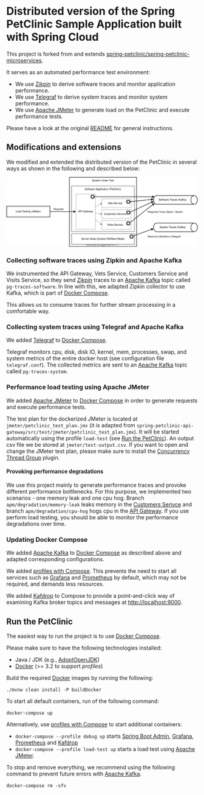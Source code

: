 # Distributed version of the Spring PetClinic Sample Application built with Spring Cloud

This project is forked from and extends
[spring-petclinic/spring-petclinic-microservices](https://github.com/spring-petclinic/spring-petclinic-microservices).

It serves as an automated performance test environment:

* We use [Zikpin](https://zipkin.io/) to derive software traces and monitor application performance.
* We use [Telegraf](https://www.influxdata.com/time-series-platform/telegraf/) to derive system traces and monitor
  system performance.
* We use [Apache JMeter](https://jmeter.apache.org/) to generate load on the PetClinic and execute performance tests.

Please have a look at the original
[README](https://github.com/spring-petclinic/spring-petclinic-microservices/blob/master/README.md)
for general instructions.

## Modifications and extensions

We modified and extended the distributed version of the PetClinic in several ways as shown in the following and
described below:

![README](README.svg)

### Collecting software traces using Zipkin and Apache Kafka

We instrumented the API Gateway, Vets Service, Customers Service and Visits Service, so they send
[Zikpin](https://zipkin.io/) traces to an [Apache Kafka](https://kafka.apache.org/) topic called `pg-traces-software`.
In line with this, we adapted Zipkin collector to use Kafka, which is part
of [Docker Compose](https://docs.docker.com/compose/).

This allows us to consume traces for further stream processing in a comfortable way.

### Collecting system traces using Telegraf and Apache Kafka

We added [Telegraf](https://www.influxdata.com/time-series-platform/telegraf/)
to [Docker Compose](https://docs.docker.com/compose/).

Telegraf monitors cpu, disk, disk IO, kernel, mem, processes, swap, and system metrics of the entire docker host (see
configuration file `telegraf.conf`). The collected metrics are sent to an [Apache Kafka](https://kafka.apache.org/)
topic called `pg-traces-system`.

### Performance load testing using Apache JMeter

We added [Apache JMeter](https://jmeter.apache.org/) to [Docker Compose](https://docs.docker.com/compose/) in order to
generate requests and execute performance tests.

The test plan for the dockerized JMeter is located at `jmeter/petclinic_test_plan.jmx` (it is adapted
from `spring-petclinic-api-gateway/src/test/jmeter/petclinic_test_plan.jmx`). It will be started automatically using the
profile `load-test` (see [Run the PetClinic](#run-the-petclinic)). An output csv file we be stored
at `jmeter/test-output.csv`. If you want to open and change the JMeter test plan, please make sure to install the
[Concurrency Thread Group](https://jmeter-plugins.org/wiki/ConcurrencyThreadGroup/) plugin.

#### Provoking performance degradations

We use this project mainly to generate performance traces and provoke different performance bottlenecks. For this
purpose, we implemented two scenarios - one memory leak and one cpu hog. Branch `apm/degradation/memory-leak` leaks
memory in the
[Customers Serivce](https://github.com/perguard/spring-petclinic-microservices/blob/apm/degradation/memory-leak/spring-petclinic-customers-service/src/main/java/org/springframework/samples/petclinic/customers/web/OwnerResource.java#L100)
and branch `apm/degradation/cpu-hog` hogs cpu in the
[API Gateway](https://github.com/perguard/spring-petclinic-microservices/blob/apm/degradation/cpu-hog/spring-petclinic-api-gateway/src/main/java/org/springframework/samples/petclinic/api/boundary/web/ApiGatewayController.java#L91).
If you use perform load testing, you should be able to monitor the performance degradations over time.

### Updating Docker Compose

We added [Apache Kafka](https://kafka.apache.org/) to [Docker Compose](https://docs.docker.com/compose/) as described
above and adapted corresponding configurations.

We added [profiles with Compose](https://docs.docker.com/compose/profiles/). This prevents the need to start all
services such as [Grafana](https://grafana.com/) and [Prometheus](https://prometheus.io/) by default, which may not be
required, and demands less resources.

We added [Kafdrop](https://github.com/obsidiandynamics/kafdrop) to Compose to provide a point-and-click way of examining
Kafka broker topics and messages at [http://localhost:9000](http://localhost:9000/).

## Run the PetClinic

The easiest way to run the project is to use [Docker Compose](https://docs.docker.com/compose/).

Please make sure to have the following technologies installed:

* Java / JDK (e.g., [AdoptOpenJDK](https://adoptopenjdk.net/))
* [Docker](https://www.docker.com/) (>= 3.2 to support *profiles*)

Build the required [Docker](https://www.docker.com/) images by running the following:

```
./mvnw clean install -P buildDocker
```

To start all default containers, run of the following command:

```
docker-compose up
```

Alternatively, use [profiles with Compose](https://docs.docker.com/compose/profiles/) to start additional containers:

* `docker-compose --profile debug up` starts [Spring Boot Admin](https://github.com/codecentric/spring-boot-admin),
  [Grafana](https://grafana.com/), [Prometheus](https://prometheus.io/) and
  [Kafdrop](https://github.com/obsidiandynamics/kafdrop)
* `docker-compose --profile load-test up` starts a load test using [Apache JMeter](https://jmeter.apache.org/).

To stop and remove everything, we recommend using the following command to prevent future errors
with [Apache Kafka](https://kafka.apache.org/).

```
docker-compose rm -sfv
```

